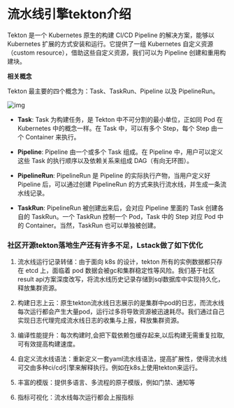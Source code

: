 # 流水线引擎tekton介绍

Tekton 是一个 Kubernetes 原生的构建 CI/CD Pipeline 的解决方案，能够以 Kubernetes 扩展的方式安装和运行。它提供了一组 Kubernetes 自定义资源（custom resource），借助这些自定义资源，我们可以为 Pipeline 创建和重用构建块。



**相关概念**

Tekton 最主要的四个概念为：Task、TaskRun、Pipeline 以及 PipelineRun。

![img](https://ask.qcloudimg.com/http-save/yehe-1487868/w7wcfof1fk.png?imageView2/2/w/1620)

- **Task**: Task 为构建任务，是 Tekton 中不可分割的最小单位，正如同 Pod 在 Kubernetes 中的概念一样。在 Task 中，可以有多个 Step，每个 Step 由一个 Container 来执行。

- **Pipeline**: Pipeline 由一个或多个 Task 组成。在 Pipeline 中，用户可以定义这些 Task 的执行顺序以及依赖关系来组成 DAG（有向无环图）。

- **PipelineRun**: PipelineRun 是 Pipeline 的实际执行产物，当用户定义好 Pipeline 后，可以通过创建 PipelineRun 的方式来执行流水线，并生成一条流水线记录。

- **TaskRun**: PipelineRun 被创建出来后，会对应 Pipeline 里面的 Task 创建各自的 TaskRun。一个 TaskRun 控制一个 Pod，Task 中的 Step 对应 Pod 中的 Container。当然，TaskRun 也可以单独被创建。

  

### 社区开源tekton落地生产还有许多不足，Lstack做了如下优化

1. 流水线运行记录转储：由于面向 k8s 的设计，tekton 所有的实例数据都只存在 etcd 上，面临着 pod 数据会被gc和集群稳定性等风险。我们基于社区result api方案深度改写，将流水线历史记录存储到sql数据库中实现持久化，释放集群资源。

2. 构建日志上云：原生tekton流水线日志展示的是集群中pod的日志，而流水线每次运行都会产生大量pod，运行过多将导致资源被迅速耗尽。我们通过自己实现日志代理完成流水线日志的收集与上报，释放集群资源。

3. 编译性能提升：每次构建时,会把下载依赖包缓存起来,以后构建无需重复拉取,可有效提高构建速度。

4. 自定义流水线语法：重新定义一套yaml流水线语法，提高扩展性，使得流水线可交由多种ci/cd引擎来解释执行。例如在k8s上使用tekton来运行。

5. 丰富的模版：提供多语言、多流程的原子模版，例如门禁、通知等

6. 指标可视化：流水线每次运行都会上报指标















